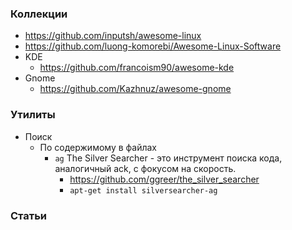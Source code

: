 
### Коллекции

- https://github.com/inputsh/awesome-linux
- https://github.com/luong-komorebi/Awesome-Linux-Software
- KDE
    - https://github.com/francoism90/awesome-kde
- Gnome
    - https://github.com/Kazhnuz/awesome-gnome

### Утилиты

- Поиск
    - По содержимому в файлах
        - `ag` The Silver Searcher - это инструмент поиска кода, аналогичный ack, с фокусом на скорость. 
            - https://github.com/ggreer/the_silver_searcher
            - `apt-get install silversearcher-ag`

### Статьи
